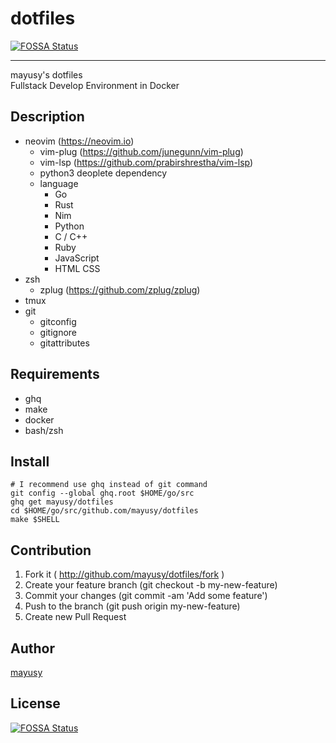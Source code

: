 # dotfiles
[![FOSSA Status](https://app.fossa.io/api/projects/git%2Bgithub.com%2Fmayusy%2Fdotfiles.svg?type=shield)](https://app.fossa.io/projects/git%2Bgithub.com%2Fmayusy%2Fdotfiles?ref=badge_shield)

----
mayusy's dotfiles  
Fullstack Develop Environment in Docker

## Description

- neovim (https://neovim.io)
  - vim-plug (https://github.com/junegunn/vim-plug)
  - vim-lsp (https://github.com/prabirshrestha/vim-lsp)
  - python3 deoplete dependency
  - language
    - Go
    - Rust
    - Nim
    - Python
    - C / C++
    - Ruby
    - JavaScript
    - HTML CSS
- zsh
  - zplug (https://github.com/zplug/zplug)
- tmux
- git
  - gitconfig
  - gitignore
  - gitattributes

## Requirements
- ghq
- make
- docker
- bash/zsh

## Install
```shell
# I recommend use ghq instead of git command
git config --global ghq.root $HOME/go/src
ghq get mayusy/dotfiles
cd $HOME/go/src/github.com/mayusy/dotfiles
make $SHELL
```

## Contribution
1. Fork it ( http://github.com/mayusy/dotfiles/fork )
2. Create your feature branch (git checkout -b my-new-feature)
3. Commit your changes (git commit -am 'Add some feature')
4. Push to the branch (git push origin my-new-feature)
5. Create new Pull Request

## Author

[mayusy](https://github.com/mayusy)


## License
[![FOSSA Status](https://app.fossa.io/api/projects/git%2Bgithub.com%2Fmayusy%2Fdotfiles.svg?type=large)](https://app.fossa.io/projects/git%2Bgithub.com%2Fmayusy%2Fdotfiles?ref=badge_large)
